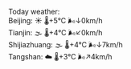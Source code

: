 Today weather:  
Beijing: ☀️ 🌡️+5°C 🌬️↓0km/h  
Tianjin: 🌫  🌡️+4°C 🌬️↙0km/h  
Shijiazhuang: 🌫  🌡️+4°C 🌬️↓7km/h  
Tangshan: ☁️ 🌡️+3°C 🌬️↗4km/h  
